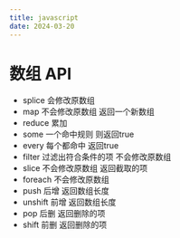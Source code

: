 ```yaml
---
title: javascript
date: 2024-03-20
---
```


# 数组 API
- splice 会修改原数组
- map 不会修改原数组 返回一个新数组
- reduce 累加
- some 一个命中规则 则返回true
- every 每个都命中 返回true 
- filter 过滤出符合条件的项 不会修改原数组
- slice 不会修改原数组 返回截取的项
- foreach 不会修改原数组
- push 后增 返回数组长度
- unshift 前增 返回数组长度
- pop 后删 返回删除的项
- shift 前删 返回删除的项
